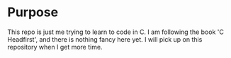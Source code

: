 # Purpose
This repo is just me trying to learn to code in C. I am following the book 'C Headfirst', and there is nothing fancy here yet. I will pick up on this repository when I get more time.
